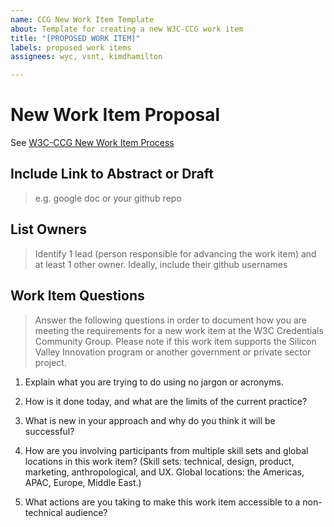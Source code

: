 ```yaml
---
name: CCG New Work Item Template
about: Template for creating a new W3C-CCG work item
title: "[PROPOSED WORK ITEM]"
labels: proposed work items
assignees: wyc, vsnt, kimdhamilton

---
```


# New Work Item Proposal

See [W3C-CCG New Work Item Process](https://w3c-ccg.github.io/workitem-process/)

## Include Link to Abstract or Draft 

> e.g. google doc or your github repo

## List Owners

> Identify 1 lead (person responsible for advancing the work item) and at least 1 other owner. Ideally, include their github usernames

## Work Item Questions

> Answer the following questions in order to document how you are meeting the requirements for a new work item at the W3C Credentials Community Group. Please note if this work item supports the Silicon Valley Innovation program or another government or private sector project.

1. Explain what you are trying to do using no jargon or acronyms.

2. How is it done today, and what are the limits of the current practice?

3. What is new in your approach and why do you think it will be successful?

4. How are you involving participants from multiple skill sets and global locations in this work item? (Skill sets: technical, design, product, marketing, anthropological, and UX. Global locations: the Americas, APAC, Europe, Middle East.)

5. What actions are you taking to make this work item accessible to a non-technical audience?
